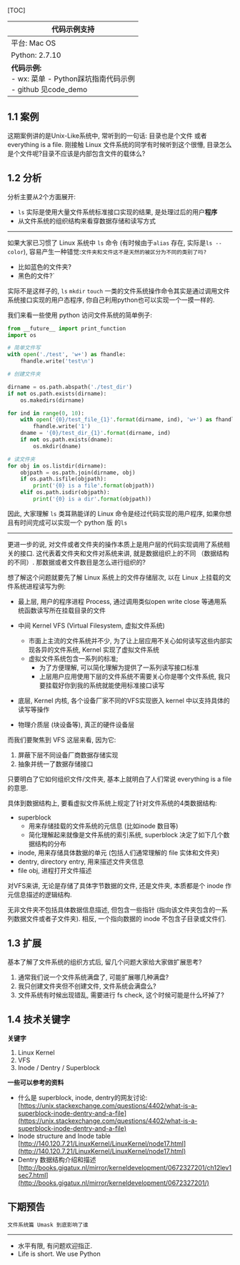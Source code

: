 [TOC]

 | 代码示例支持|
|-|
|平台: Mac OS|
|Python: 2.7.10  |
|**代码示例:** <br>- wx: 菜单 - Python踩坑指南代码示例 <br> - github 见code_demo|

## 1.1 案例

这期案例讲的是Unix-Like系统中, 常听到的一句话: 目录也是个文件 或者 everything is a file.
刚接触 Linux 文件系统的同学有时候听到这个很懵, 目录怎么是个文件呢?目录不应该是内部包含文件的载体么?

## 1.2 分析

分析主要从2个方面展开:

- `ls` 实际是使用大量文件系统标准接口实现的结果, 是处理过后的用户**程序**
- 从文件系统的组织结构来看穿数据存储和读写方式

---
如果大家已习惯了 Linux 系统中 `ls` 命令 (有时候由于`alias` 存在, 实际是`ls --color`), 容易产生一种错觉:`文件夹和文件这不是天然的被区分为不同的类别了吗?`

- 比如蓝色的文件夹?
- 黑色的文件?`

实际不是这样子的, `ls` `mkdir` `touch` 一类的文件系统操作命令其实是通过调用文件系统接口实现的用户态程序, 你自己利用python也可以实现一个一摸一样的.

我们来看一些使用 python 访问文件系统的简单例子:

```python
from __future__ import print_function  
import os

# 简单文件写
with open('./test', 'w+') as fhandle:
    fhandle.write('test\n')

# 创建文件夹

dirname = os.path.abspath('./test_dir')
if not os.path.exists(dirname):
    os.makedirs(dirname)

for ind in range(0, 10):
    with open('{0}/test_file_{1}'.format(dirname, ind), 'w+') as fhandle:
        fhandle.write('1')
    dname = '{0}/test_dir_{1}'.format(dirname, ind)
    if not os.path.exists(dname):
        os.mkdir(dname)

# 读文件夹
for obj in os.listdir(dirname):
    objpath = os.path.join(dirname, obj)
    if os.path.isfile(objpath):
        print('{0} is a file'.format(objpath))
    elif os.path.isdir(objpath):
        print('{0} is a dir'.format(objpath))
```

因此, 大家理解 `ls` 类耳熟能详的 Linux 命令是经过代码实现的用户程序, 如果你想且有时间完成可以实现一个 python 版 的`ls` 

---

更进一步的说, 对文件或者文件夹的操作本质上是用户层的代码实现调用了系统相关的接口. 这代表着文件夹和文件对系统来讲, 就是数据组织上的不同 （数据结构的不同）. 那数据或者文件数目是怎么进行组织的?

想了解这个问题就要先了解 Linux 系统上的文件存储层次, 以在 Linux 上挂载的文件系统进程读写为例:

- 最上层, 用户的程序进程 Process, 通过调用类似open write close 等通用系统函数读写所在挂载目录的文件

- 中间 Kernel VFS (Virtual Filesystem, 虚拟文件系统)
  - 市面上主流的文件系统并不少, 为了让上层应用不关心如何读写这些内部实现各异的文件系统, Kernel 实现了虚拟文件系统
  - 虚拟文件系统包含一系列的标准;
    - 为了方便理解, 可以简化理解为提供了一系列读写接口标准
    - 上层用户应用使用下层的文件系统不需要关心你是哪个文件系统, 我只要挂载好你到我的系统就能使用标准接口读写
- 底层, Kernel 内核, 各个设备厂家不同的VFS实现嵌入 kernel 中以支持具体的读写等操作
- 物理介质层 (块设备等), 真正的硬件设备层

而我们要聚焦到 VFS 这层来看, 因为它:

1. 屏蔽下层不同设备厂商数据存储实现
2. 抽象并统一了数据存储接口

只要明白了它如何组织文件/文件夹, 基本上就明白了人们常说 everything is a file 的意思.

具体到数据结构上, 要看虚拟文件系统上规定了针对文件系统的4类数据结构:

- superblock
  - 用来存储挂载的文件系统的元信息 (比如inode 数目等)
  - 简化理解起来就像是文件系统的索引系统, superblock 决定了如下几个数据结构的分布
- inode, 用来存储具体数据的单元 (包括人们通常理解的 file 实体和文件夹)
- dentry, directory entry, 用来描述文件夹信息
- file obj, 进程打开文件描述

对VFS来讲, 无论是存储了具体字节数据的文件, 还是文件夹, 本质都是个 inode 作元信息描述的逻辑结构.

无非文件夹不包括具体数据信息描述, 但包含一些指针 (指向该文件夹包含的一系列数据文件或者子文件夹). 相反, 一个指向数据的 inode 不包含子目录或文件们.

## 1.3 扩展

基本了解了文件系统的组织方式后, 留几个问题大家给大家做扩展思考?

1. 通常我们说一个文件系统满盘了, 可能扩展哪几种满盘?
2. 我只创建文件夹但不创建文件, 文件系统会满盘么?
3. 文件系统有时候出现错乱, 需要进行 fs check, 这个时候可能是什么坏掉了?

## 1.4 技术关键字

**关键字**

1. Linux Kernel
2. VFS
3. Inode / Dentry / Superblock

**一些可以参考的资料**

- 什么是 superblock, inode, dentry的网友讨论: [https://unix.stackexchange.com/questions/4402/what-is-a-superblock-inode-dentry-and-a-file](https://unix.stackexchange.com/questions/4402/what-is-a-superblock-inode-dentry-and-a-file)
- Inode structure and Inode table [http://140.120.7.21/LinuxKernel/LinuxKernel/node17.html](http://140.120.7.21/LinuxKernel/LinuxKernel/node17.html)
- Dentry 数据结构介绍和描述  [http://books.gigatux.nl/mirror/kerneldevelopment/0672327201/ch12lev1sec7.html](http://books.gigatux.nl/mirror/kerneldevelopment/0672327201/)

## 下期预告

`文件系统篇 Umask 到底影响了谁`

---

- 水平有限, 有问题欢迎指正.
- Life is short. We use Python